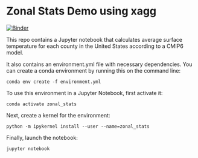 # Zonal Stats Demo using xagg

[![Binder](https://mybinder.org/badge_logo.svg)](https://mybinder.org/v2/gh/elizabethjmohr/cmip6-zonal-stats/HEAD)

This repo contains a Jupyter notebook that calculates average surface temperature for each county in the United States according to a CMIP6 model.

It also contains an environment.yml file with necessary dependencies. You can create a conda environment by running this on the command line:

```
conda env create -f environment.yml
```

To use this environment in a Jupyter Notebook, first activate it:

```
conda activate zonal_stats
```

Next, create a kernel for the environment:

```
python -m ipykernel install --user --name=zonal_stats
```

Finally, launch the notebook:

```
jupyter notebook
```
